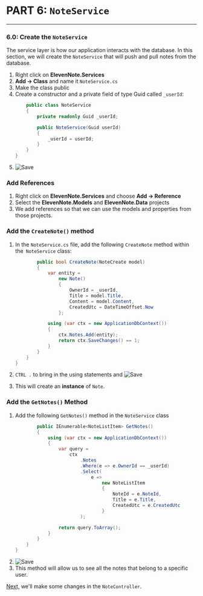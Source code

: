 # PART 6: `NoteService`
---
### 6.0: Create the `NoteService`
The service layer is how our application interacts with the database. In this section, we will create the `NoteService` that will push and pull notes from the database.
1. Right click on **ElevenNote.Services**
2. **Add -> Class** and name it `NoteService.cs`
3. Make the class public
4. Create a constructor and a private field of type Guid called `_userId`:
    ```cs
        public class NoteService
        {
            private readonly Guid _userId;

            public NoteService(Guid userId)
            {
                _userId = userId;
            }
        }
    }
    ```
5. ![Save](/assets/font-awesome-save.png)

### Add References
1. Right click on **ElevenNote.Services** and choose **Add -> Reference**
2. Select the **ElevenNote.Models** and **ElevenNote.Data** projects
3. We add references so that we can use the models and properties from those projects.

### Add the `CreateNote()` method
1. In the `NoteService.cs` file, add the following `CreateNote` method within the` NoteService` class:

    ```cs
            public bool CreateNote(NoteCreate model)
            {
                var entity = 
                    new Note()
                    {
                        OwnerId = _userId,
                        Title = model.Title,
                        Content = model.Content,
                        CreatedUtc = DateTimeOffset.Now
                    };

                using (var ctx = new ApplicationDbContext())
                {
                    ctx.Notes.Add(entity);
                    return ctx.SaveChanges() == 1;
                }
            }
        }
    }
    ```
2. `CTRL .` to bring in the using statements and ![Save](/assets/font-awesome-save.png)
3. This will create an **instance** of `Note`.

### Add the `GetNotes()` Method
1. Add the following `GetNotes()` method in the `NoteService` class
    ```cs
            public IEnumerable<NoteListItem> GetNotes()
            {
                using (var ctx = new ApplicationDbContext())
                {
                    var query = 
                        ctx
                            .Notes
                            .Where(e => e.OwnerId == _userId)
                            .Select(
                                e =>
                                    new NoteListItem
                                    {
                                        NoteId = e.NoteId,
                                        Title = e.Title,
                                        CreatedUtc = e.CreatedUtc
                                    }
                            );

                    return query.ToArray();
                }
            }
        }
    }
    ```
2. ![Save](/assets/font-awesome-save.png)
3. This method will allow us to see all the notes that belong to a specific user.

[Next,](6.1-NoteController.md) we'll make some changes in the `NoteController`.